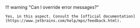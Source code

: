 !!! warning "Can I override error messages?"

    Yes, in this aspect. Consult the [official documentation](https://www.jetbrains.com/help/mps/feedback.html).